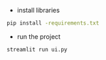 - install libraries
```bash
pip install -requirements.txt
```
- run the project
```bash
streamlit run ui.py
```